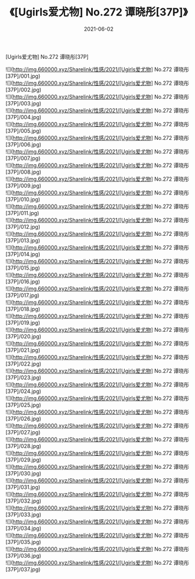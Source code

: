 ﻿---
layout: post
title:  《[Ugirls爱尤物] No.272 谭晓彤[37P]》
date:   2021-06-02
img: http://img.660000.xyz/Sharelink/性感/2021/[Ugirls爱尤物] No.272 谭晓彤[37P]/000.jpg
categories: [美女, 清纯, 唯美]
---

[Ugirls爱尤物] No.272 谭晓彤[37P]

  ![](http://img.660000.xyz/Sharelink/性感/2021/[Ugirls爱尤物] No.272 谭晓彤[37P]/001.jpg) <br> ![](http://img.660000.xyz/Sharelink/性感/2021/[Ugirls爱尤物] No.272 谭晓彤[37P]/002.jpg) <br> ![](http://img.660000.xyz/Sharelink/性感/2021/[Ugirls爱尤物] No.272 谭晓彤[37P]/003.jpg) <br> ![](http://img.660000.xyz/Sharelink/性感/2021/[Ugirls爱尤物] No.272 谭晓彤[37P]/004.jpg) <br> ![](http://img.660000.xyz/Sharelink/性感/2021/[Ugirls爱尤物] No.272 谭晓彤[37P]/005.jpg) <br> ![](http://img.660000.xyz/Sharelink/性感/2021/[Ugirls爱尤物] No.272 谭晓彤[37P]/006.jpg) <br> ![](http://img.660000.xyz/Sharelink/性感/2021/[Ugirls爱尤物] No.272 谭晓彤[37P]/007.jpg) <br> ![](http://img.660000.xyz/Sharelink/性感/2021/[Ugirls爱尤物] No.272 谭晓彤[37P]/008.jpg) <br> ![](http://img.660000.xyz/Sharelink/性感/2021/[Ugirls爱尤物] No.272 谭晓彤[37P]/009.jpg) <br> ![](http://img.660000.xyz/Sharelink/性感/2021/[Ugirls爱尤物] No.272 谭晓彤[37P]/010.jpg) <br> ![](http://img.660000.xyz/Sharelink/性感/2021/[Ugirls爱尤物] No.272 谭晓彤[37P]/011.jpg) <br> ![](http://img.660000.xyz/Sharelink/性感/2021/[Ugirls爱尤物] No.272 谭晓彤[37P]/012.jpg) <br> ![](http://img.660000.xyz/Sharelink/性感/2021/[Ugirls爱尤物] No.272 谭晓彤[37P]/013.jpg) <br> ![](http://img.660000.xyz/Sharelink/性感/2021/[Ugirls爱尤物] No.272 谭晓彤[37P]/014.jpg) <br> ![](http://img.660000.xyz/Sharelink/性感/2021/[Ugirls爱尤物] No.272 谭晓彤[37P]/015.jpg) <br> ![](http://img.660000.xyz/Sharelink/性感/2021/[Ugirls爱尤物] No.272 谭晓彤[37P]/016.jpg) <br> ![](http://img.660000.xyz/Sharelink/性感/2021/[Ugirls爱尤物] No.272 谭晓彤[37P]/017.jpg) <br> ![](http://img.660000.xyz/Sharelink/性感/2021/[Ugirls爱尤物] No.272 谭晓彤[37P]/018.jpg) <br> ![](http://img.660000.xyz/Sharelink/性感/2021/[Ugirls爱尤物] No.272 谭晓彤[37P]/019.jpg) <br> ![](http://img.660000.xyz/Sharelink/性感/2021/[Ugirls爱尤物] No.272 谭晓彤[37P]/020.jpg) <br> ![](http://img.660000.xyz/Sharelink/性感/2021/[Ugirls爱尤物] No.272 谭晓彤[37P]/021.jpg) <br> ![](http://img.660000.xyz/Sharelink/性感/2021/[Ugirls爱尤物] No.272 谭晓彤[37P]/022.jpg) <br> ![](http://img.660000.xyz/Sharelink/性感/2021/[Ugirls爱尤物] No.272 谭晓彤[37P]/023.jpg) <br> ![](http://img.660000.xyz/Sharelink/性感/2021/[Ugirls爱尤物] No.272 谭晓彤[37P]/024.jpg) <br> ![](http://img.660000.xyz/Sharelink/性感/2021/[Ugirls爱尤物] No.272 谭晓彤[37P]/025.jpg) <br> ![](http://img.660000.xyz/Sharelink/性感/2021/[Ugirls爱尤物] No.272 谭晓彤[37P]/026.jpg) <br> ![](http://img.660000.xyz/Sharelink/性感/2021/[Ugirls爱尤物] No.272 谭晓彤[37P]/027.jpg) <br> ![](http://img.660000.xyz/Sharelink/性感/2021/[Ugirls爱尤物] No.272 谭晓彤[37P]/028.jpg) <br> ![](http://img.660000.xyz/Sharelink/性感/2021/[Ugirls爱尤物] No.272 谭晓彤[37P]/029.jpg) <br> ![](http://img.660000.xyz/Sharelink/性感/2021/[Ugirls爱尤物] No.272 谭晓彤[37P]/030.jpg) <br> ![](http://img.660000.xyz/Sharelink/性感/2021/[Ugirls爱尤物] No.272 谭晓彤[37P]/031.jpg) <br> ![](http://img.660000.xyz/Sharelink/性感/2021/[Ugirls爱尤物] No.272 谭晓彤[37P]/032.jpg) <br> ![](http://img.660000.xyz/Sharelink/性感/2021/[Ugirls爱尤物] No.272 谭晓彤[37P]/033.jpg) <br> ![](http://img.660000.xyz/Sharelink/性感/2021/[Ugirls爱尤物] No.272 谭晓彤[37P]/034.jpg) <br> ![](http://img.660000.xyz/Sharelink/性感/2021/[Ugirls爱尤物] No.272 谭晓彤[37P]/035.jpg) <br> ![](http://img.660000.xyz/Sharelink/性感/2021/[Ugirls爱尤物] No.272 谭晓彤[37P]/036.jpg) <br> ![](http://img.660000.xyz/Sharelink/性感/2021/[Ugirls爱尤物] No.272 谭晓彤[37P]/037.jpg) <br>